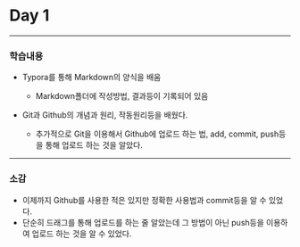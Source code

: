 # **Day 1**

---

### 학습내용

- Typora를 통해 Markdown의 양식을 배움
  - Markdown폴더에 작성방법, 결과등이 기록되어 있음

- Git과 Github의 개념과 원리, 작동원리등을 배웠다.
  - 추가적으로 Git을 이용해서 Github에 업로드 하는 법, add, commit, push등을 통해 업로드 하는 것을 알았다.

___

### 소감



- 이제까지 Github를 사용한 적은 있지만 정확한 사용법과 commit등을 알 수 있었다.
- 단순히 드래그를 통해 업로드를 하는 줄 알았는데 그 방법이 아닌 push등을 이용하여 업로드 하는 것을 알 수 있었다.

